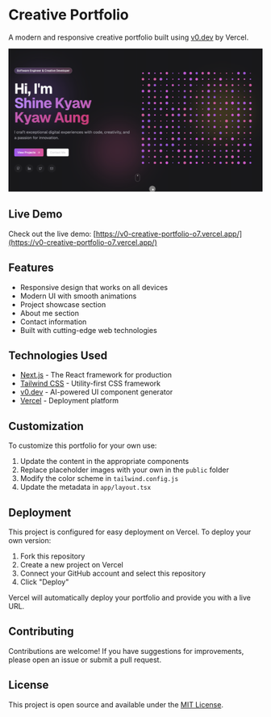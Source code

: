 # Creative Portfolio

A modern and responsive creative portfolio built using [v0.dev](https://v0.dev) by Vercel.

![Creative Portfolio Preview](./preview.png)

## Live Demo

Check out the live demo: [https://v0-creative-portfolio-o7.vercel.app/](https://v0-creative-portfolio-o7.vercel.app/)

## Features

- Responsive design that works on all devices
- Modern UI with smooth animations
- Project showcase section
- About me section
- Contact information
- Built with cutting-edge web technologies

## Technologies Used

- [Next.js](https://nextjs.org/) - The React framework for production
- [Tailwind CSS](https://tailwindcss.com/) - Utility-first CSS framework
- [v0.dev](https://v0.dev) - AI-powered UI component generator
- [Vercel](https://vercel.com) - Deployment platform

## Customization

To customize this portfolio for your own use:

1. Update the content in the appropriate components
2. Replace placeholder images with your own in the `public` folder
3. Modify the color scheme in `tailwind.config.js`
4. Update the metadata in `app/layout.tsx`

## Deployment

This project is configured for easy deployment on Vercel. To deploy your own version:

1. Fork this repository
2. Create a new project on Vercel
3. Connect your GitHub account and select this repository
4. Click "Deploy"

Vercel will automatically deploy your portfolio and provide you with a live URL.

## Contributing

Contributions are welcome! If you have suggestions for improvements, please open an issue or submit a pull request.

## License

This project is open source and available under the [MIT License](./LICENSE).
